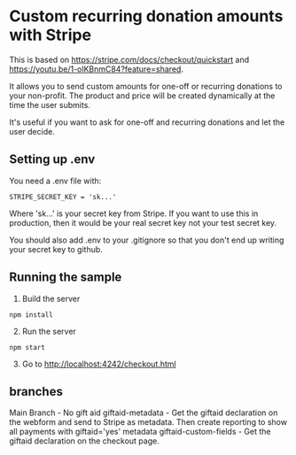 # Custom recurring donation amounts with Stripe

This is based on <https://stripe.com/docs/checkout/quickstart> and <https://youtu.be/1-olKBnmC84?feature=shared>.

It allows you to send custom amounts for one-off or recurring donations to your non-profit. The product and price will be created dynamically at the time the user submits.

It's useful if you want to ask for one-off and recurring donations and let the user decide.

## Setting up .env

You need a .env file with:

```
STRIPE_SECRET_KEY = 'sk...'
```

Where 'sk...' is your secret key from Stripe. If you want to use this in production, then it would be your real secret key not your test secret key.

You should also add .env to your .gitignore so that you don't end up writing your secret key to github.

## Running the sample

1. Build the server

~~~
npm install
~~~

2. Run the server

~~~
npm start
~~~

3. Go to [http://localhost:4242/checkout.html](http://localhost:4242/checkout.html)

## branches
Main Branch - No gift aid giftaid-metadata - Get the giftaid declaration on the webform and send to Stripe as metadata. Then create reporting to show all payments with giftaid='yes' metadata giftaid-custom-fields - Get the giftaid declaration on the checkout page.

